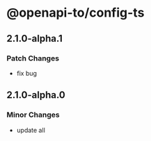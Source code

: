 # @openapi-to/config-ts

## 2.1.0-alpha.1

### Patch Changes

- fix bug

## 2.1.0-alpha.0

### Minor Changes

- update all
